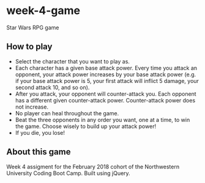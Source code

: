 # week-4-game
Star Wars RPG game


## How to play
* Select the character that you want to play as.
* Each character has a given base attack power. Every time you attack an opponent, your attack power increases by your base attack power (e.g. if your base attack power is 5, your first attack will inflict 5 damage, your second attack 10, and so on).
* After you attack, your opponent will counter-attack you. Each opponent has a different given counter-attack power. Counter-attack power does not increase.
* No player can heal throughout the game.
* Beat the three opponents in any order you want, one at a time, to win the game. Choose wisely to build up your attack power!
* If you die, you lose!

## About this game
Week 4 assigment for the February 2018 cohort of the Northwestern University Coding Boot Camp. Built using jQuery.
